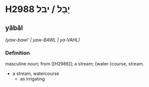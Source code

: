 # H2988 יָבָל / יבל

## yâbâl

_(yaw-bawl' | yaw-BAWL | ya-VAHL)_

### Definition

masculine noun; from [[H2986]]; a stream; (water-)course, stream.

- a stream, watercourse
    - as irrigating
